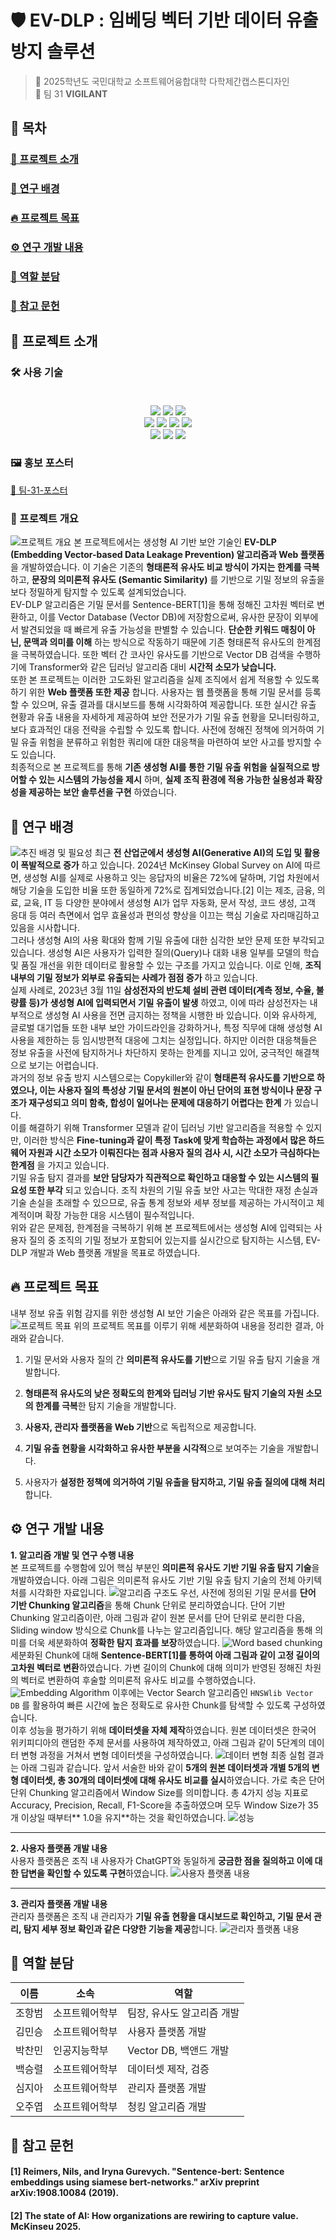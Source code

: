 # 🛡️ EV-DLP : 임베딩 벡터 기반 데이터 유출 방지 솔루션
> 🏫 2025학년도 국민대학교 소프트웨어융합대학 다학제간캡스톤디자인  
👥 팀 31 **VIGILANT**

## 🔖 목차
### [🙌 프로젝트 소개](#🙌-프로젝트-소개)  
### [🧪 연구 배경](#🧪-연구-배경)  
### [🔥 프로젝트 목표](#🔥-프로젝트-목표)  
### [⚙️ 연구 개발 내용](#⚙️-연구-개발-내용)  
### [👥 역할 분담](#👥-역할-분담)
### [📜 참고 문헌](#📜-참고-문헌)

## 🙌 프로젝트 소개
### 🛠️ 사용 기술<br><br>
<center> <img src="https://img.shields.io/badge/Python-3376AB?style=for-the-badge&logo=python&logoColor=white"> <img src="https://img.shields.io/badge/PyTorch-EE4C2C?style=for-the-badge&logo=pytorch&logoColor=white"> <img src="https://img.shields.io/badge/Hugging Face-FFD21E?style=for-the-badge&logo=Hugging Face&logoColor=white"><br><img src="https://img.shields.io/badge/Flask-000000?style=for-the-badge&logo=Flask&logoColor=white"> <img src="https://img.shields.io/badge/Streamlit-FF4B4B?style=for-the-badge&logo=Streamlit&logoColor=white"> <img src="https://img.shields.io/badge/MySQL-4479A1?style=for-the-badge&logo=MySQL&logoColor=white"> <img src="https://img.shields.io/badge/React-61DAFB?style=for-the-badge&logo=React&logoColor=white"><br><img src="https://img.shields.io/badge/Notion-000000?style=for-the-badge&logo=Notion&logoColor=white"> <img src="https://img.shields.io/badge/Slack-4A154B?style=for-the-badge&logo=Slack&logoColor=white"> <img src="https://img.shields.io/badge/GitHub-181717?style=for-the-badge&logo=GitHub&logoColor=white"> </center>

### 🖼️ 홍보 포스터
[🎨 팀-31-포스터](./README-files/poster.pdf)

### 🔖 프로젝트 개요
![프로젝트 개요](./README-files/1.png)
 본 프로젝트에서는 생성형 AI 기반 보안 기술인 **EV-DLP (Embedding Vector-based Data Leakage Prevention) 알고리즘과 Web 플랫폼**을 개발하였습니다. 이 기술은 기존의 **형태론적 유사도 비교 방식이 가지는 한계를 극복**하고, **문장의 의미론적 유사도 (Semantic Similarity)** 를 기반으로 기밀 정보의 유출을 보다 정밀하게 탐지할 수 있도록 설계되었습니다.<br>
 EV-DLP 알고리즘은 기밀 문서를 Sentence-BERT[1]을 통해 정해진 고차원 벡터로 변환하고, 이를 Vector Database (Vector DB)에 저장함으로써, 유사한 문장이 외부에서 발견되었을 때 빠르게 유출 가능성을 판별할 수 있습니다. **단순한 키워드 매칭이 아닌, 문맥과 의미를 이해** 하는 방식으로 작동하기 때문에 기존 형태론적 유사도의 한계점을 극복하였습니다. 또한 벡터 간 코사인 유사도를 기반으로 Vector DB 검색을 수행하기에 Transformer와 같은 딥러닝 알고리즘 대비 **시간적 소모가 낮습니다.**<br>
 또한 본 프로젝트는 이러한 고도화된 알고리즘을 실제 조직에서 쉽게 적용할 수 있도록 하기 위한 **Web 플랫폼 또한 제공** 합니다. 사용자는 웹 플랫폼을 통해 기밀 문서를 등록할 수 있으며, 유출 결과를 대시보드를 통해 시각화하여 제공합니다. 또한 실시간 유출 현황과 유출 내용을 자세하게 제공하여 보안 전문가가 기밀 유출 현황을 모니터링하고, 보다 효과적인 대응 전략을 수립할 수 있도록 합니다. 사전에 정해진 정책에 의거하여 기밀 유출 위험을 분류하고 위험한 쿼리에 대한 대응책을 마련하여 보안 사고를 방지할 수도 있습니다.<br>
 최종적으로 본 프로젝트를 통해 **기존 생성형 AI를 통한 기밀 유출 위험을 실질적으로 방어할 수 있는 시스템의 가능성을 제시** 하며, **실제 조직 환경에 적용 가능한 실용성과 확장성을 제공하는 보안 솔루션을 구현** 하였습니다.<br>

## 🧪 연구 배경
![추진 배경 및 필요성](./README-files/2.png)
최근 **전 산업군에서 생성형 AI(Generative AI)의 도입 및 활용이 폭발적으로 증가** 하고 있습니다. 2024년 McKinsey Global Survey on AI에 따르면, 생성형 AI를 실제로 사용하고 잇는 응답자의 비율은 72%에 달하며, 기업 차원에서 해당 기술을 도입한 비율 또한 동일하게 72%로 집계되었습니다.[2] 이는 제조, 금융, 의료, 교육, IT 등 다양한 분야에서 생성형 AI가 업무 자동화, 문서 작성, 코드 생성, 고객 응대 등 여러 측면에서 업무 효율성과 편의성 향상을 이끄는 핵심 기술로 자리매김하고 있음을 시사합니다.<br>
그러나 생성형 AI의 사용 확대와 함께 기밀 유출에 대한 심각한 보안 문제 또한 부각되고 있습니다. 생성형 AI은 사용자가 입력한 질의(Query)나 대화 내용 일부를 모델의 학습 및 품질 개선을 위한 데이터로 활용할 수 있는 구조를 가지고 있습니다. 이로 인해, **조직 내부의 기밀 정보가 외부로 유출되는 사례가 점점 증가** 하고 있습니다.<br>
실제 사례로, 2023년 3월 11일 **삼성전자의 반도체 설비 관련 데이터(계측 정보, 수율, 불량률 등)가 생성형 AI에 입력되면서 기밀 유출이 발생** 하였고, 이에 따라 삼성전자는 내부적으로 생성형 AI 사용을 전면 금지하는 정책을 시행한 바 있습니다. 이와 유사하게, 글로벌 대기업들 또한 내부 보안 가이드라인을 강화하거나, 특정 직무에 대해 생성형 AI 사용을 제한하는 등 임시방편적 대응에 그치는 실정입니다. 하지만 이러한 대응책들은 정보 유출을 사전에 탐지하거나 차단하지 못하는 한계를 지니고 있어, 궁극적인 해결책으로 보기는 어렵습니다.<br>
과거의 정보 유출 방지 시스템으로는 Copykiller와 같이 **형태론적 유사도를 기반으로 하였으나, 이는 사용자 질의 특성상 기밀 문서의 원본이 아닌 단어의 표현 방식이나 문장 구조가 재구성되고 의미 함축, 합성이 일어나는 문제에 대응하기 어렵다는 한계** 가 있습니다.<br>
이를 해결하기 위해 Transformer 모델과 같이 딥러닝 기반 알고리즘을 적용할 수 있지만, 이러한 방식은 **Fine-tuning과 같이 특정 Task에 맞게 학습하는 과정에서 많은 하드웨어 자원과 시간 소모가 이뤄진다는 점과 사용자 질의 검사 시, 시간 소모가 극심하다는 한계점** 을 가지고 있습니다.<br>
기밀 유출 탐지 결과를 **보안 담당자가 직관적으로 확인하고 대응할 수 있는 시스템의 필요성 또한 부각** 되고 있습니다. 조직 차원의 기밀 유출 보안 사고는 막대한 재정 손실과 기술 손실을 초래할 수 있으므로, 유출 통계 정보와 세부 정보를 제공하는 가시적이고 체계적이며 확장 가능한 대응 시스템이 필수적입니다.<br>
위와 같은 문제점, 한계점을 극복하기 위해 본 프로젝트에서는 생성형 AI에 입력되는 사용자 질의 중 조직의 기밀 정보가 포함되어 있는지를 실시간으로 탐지하는 시스템, EV-DLP 개발과 Web 플랫폼 개발을 목표로 하였습니다.<br>

## 🔥 프로젝트 목표
내부 정보 유출 위험 감지를 위한 생성형 AI 보안 기술은 아래와 같은 목표를 가집니다.
![프로젝트 목표](./README-files/3.png)
위의 프로젝트 목표를 이루기 위해 세분화하여 내용을 정리한 결과, 아래와 같습니다.
1.	기밀 문서와 사용자 질의 간 **의미론적 유사도를 기반**으로 기밀 유출 탐지 기술을 개발합니다.

2.	**형태론적 유사도의 낮은 정확도의 한계와 딥러닝 기반 유사도 탐지 기술의 자원 소모의 한계를 극복**한 탐지 기술을 개발합니다.

3.	**사용자, 관리자 플랫폼을 Web 기반**으로 독립적으로 제공합니다.

4.	**기밀 유출 현황을 시각화하고 유사한 부분을 시각적**으로 보여주는 기술을 개발합니다.

5.	사용자가 **설정한 정책에 의거하여 기밀 유출을 탐지하고, 기밀 유출 질의에 대해 처리**합니다.

## ⚙️ 연구 개발 내용
**1.	알고리즘 개발 및 연구 수행 내용** <br> 
본 프로젝트를 수행함에 있어 핵심 부분인 **의미론적 유사도 기반 기밀 유출 탐지 기술**을 개발하였습니다. 아래 그림은 의미론적 유사도 기반 기밀 유출 탐지 기술의 전체 아키텍처를 시각화한 자료입니다.
![알고리즘 구조도](./README-files/4.png)
우선, 사전에 정의된 기밀 문서를 **단어 기반 Chunking 알고리즘**을 통해 Chunk 단위로 분리하였습니다. 단어 기반 Chunking 알고리즘이란, 아래 그림과 같이 원본 문서를 단어 단위로 분리한 다음, Sliding window 방식으로 Chunk를 나누는 알고리즘입니다. 해당 알고리즘을 통해 의미를 더욱 세분화하여 **정확한 탐지 효과를 보장**하였습니다.
![Word based chunking](./README-files/5.png)
세분화된 Chunk에 대해 **Sentence-BERT[1]를 통하여 아래 그림과 같이 고정 길이의 고차원 벡터로 변환**하였습니다. 가변 길이의 Chunk에 대해 의미가 반영된 정해진 차원의 벡터로 변환하여 후술할 의미론적 유사도 비교를 수행하였습니다.
![Embedding Algorithm](./README-files/6.png)
이후에는 Vector Search 알고리즘인 `HNSWlib Vector DB` 를 활용하여 빠른 시간에 높은 정확도로 유사한 Chunk를 탐색할 수 있도록 구성하였습니다.<br>
이후 성능을 평가하기 위해 **데이터셋을 자체 제작**하였습니다. 원본 데이터셋은 한국어 위키피디아의 랜덤한 주제 문서를 사용하여 제작하였고, 아래 그림과 같이 5단계의 데이터 변형 과정을 거쳐서 변형 데이터셋을 구성하였습니다.
![데이터 변형](./README-files/7.png)
최종 실험 결과는 아래 그림과 같습니다. 앞서 서술한 바와 같이 **5개의 원본 데이터셋과 개별 5개의 변형 데이터셋, 총 30개의 데이터셋에 대해 유사도 비교를 실시**하였습니다. 가로 축은 단어 단위 Chunking 알고리즘에서 Window Size를 의미합니다. 총 4가지 성능 지표로 Accuracy, Precision, Recall, F1-Score을 추출하였으며 모두 Window Size가 35개 이상일 때부터** 1.0을 유지**하는 것을 확인하였습니다.
![성능](./README-files/8.png)
- - -
**2. 사용자 플랫폼 개발 내용**   <br>
사용자 플랫폼은 조직 내 사용자가 ChatGPT와 동일하게 **궁금한 점을 질의하고 이에 대한 답변을 확인할 수 있도록 구현**하였습니다.
![사용자 플랫폼 내용](./README-files/9.png)
- - -
**3. 관리자 플랫폼 개발 내용**   <br>
관리자 플랫폼은 조직 내 관리자가 **기밀 유출 현황을 대시보드로 확인하고, 기밀 문서 관리, 탐지 세부 정보 확인과 같은 다양한 기능을 제공**합니다.
![관리자 플랫폼 내용](./README-files/10.png)

## 👥 역할 분담
|이름|소속|역할|
|-|-|-|
|조항범|소프트웨어학부|팀장, 유사도 알고리즘 개발|
|김민승|소프트웨어학부|사용자 플랫폼 개발|
|박찬민|인공지능학부|Vector DB, 백앤드 개발|
|백승렬|소프트웨어학부|데이터셋 제작, 검증|
|심지아|소프트웨어학부|관리자 플랫폼 개발|
|오주엽|소프트웨어학부|청킹 알고리즘 개발|

## 📜 참고 문헌
#### [1] Reimers, Nils, and Iryna Gurevych. "Sentence-bert: Sentence embeddings using siamese bert-networks." arXiv preprint arXiv:1908.10084 (2019).
#### [2] The state of AI: How organizations are rewiring to capture value. McKinseu 2025.